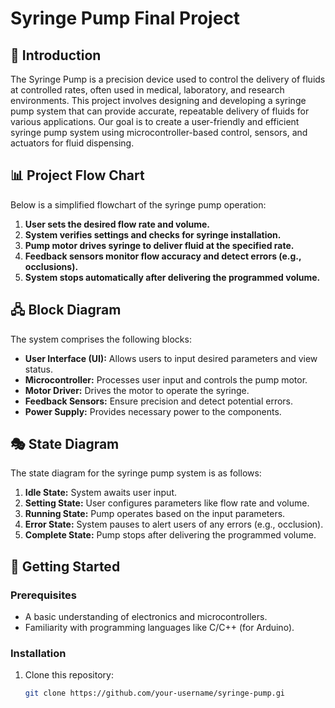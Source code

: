 # Syringe Pump Final Project

## 📌 Introduction
The Syringe Pump is a precision device used to control the delivery of fluids at controlled rates, often used in medical, laboratory, and research environments. This project involves designing and developing a syringe pump system that can provide accurate, repeatable delivery of fluids for various applications. Our goal is to create a user-friendly and efficient syringe pump system using microcontroller-based control, sensors, and actuators for fluid dispensing.

## 📊 Project Flow Chart
Below is a simplified flowchart of the syringe pump operation:
1. **User sets the desired flow rate and volume.**
2. **System verifies settings and checks for syringe installation.**
3. **Pump motor drives syringe to deliver fluid at the specified rate.**
4. **Feedback sensors monitor flow accuracy and detect errors (e.g., occlusions).**
5. **System stops automatically after delivering the programmed volume.**

## 🖧 Block Diagram
The system comprises the following blocks:
- **User Interface (UI):** Allows users to input desired parameters and view status.
- **Microcontroller:** Processes user input and controls the pump motor.
- **Motor Driver:** Drives the motor to operate the syringe.
- **Feedback Sensors:** Ensure precision and detect potential errors.
- **Power Supply:** Provides necessary power to the components.

## 🎭 State Diagram
The state diagram for the syringe pump system is as follows:
1. **Idle State:** System awaits user input.
2. **Setting State:** User configures parameters like flow rate and volume.
3. **Running State:** Pump operates based on the input parameters.
4. **Error State:** System pauses to alert users of any errors (e.g., occlusion).
5. **Complete State:** Pump stops after delivering the programmed volume.

## 🚀 Getting Started

### Prerequisites
- A basic understanding of electronics and microcontrollers.
- Familiarity with programming languages like C/C++ (for Arduino).

### Installation
1. Clone this repository:
   ```bash
   git clone https://github.com/your-username/syringe-pump.gi
  
